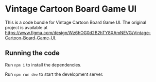 
  # Vintage Cartoon Board Game UI

  This is a code bundle for Vintage Cartoon Board Game UI. The original project is available at https://www.figma.com/design/Wz6hOG0d2B2hTY8XAmNEVG/Vintage-Cartoon-Board-Game-UI.

  ## Running the code

  Run `npm i` to install the dependencies.

  Run `npm run dev` to start the development server.
  